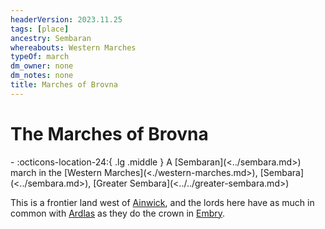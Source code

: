 ```yaml
---
headerVersion: 2023.11.25
tags: [place]
ancestry: Sembaran
whereabouts: Western Marches
typeOf: march
dm_owner: none
dm_notes: none
title: Marches of Brovna
---
```

# The Marches of Brovna
<div class="grid cards ext-narrow-margin ext-one-column" markdown>
-    :octicons-location-24:{ .lg .middle } A [Sembaran](<../sembara.md>) march in the [Western Marches](<./western-marches.md>), [Sembara](<../sembara.md>), [Greater Sembara](<../../greater-sembara.md>)  
</div>


This is a frontier land west of [Ainwick](<../barony-of-ainwick/ainwick.md>), and the lords here have as much in common with [Ardlas](<../../zimkova/ardlas.md>) as they do the crown in [Embry](<../heartlands/embry.md>). 